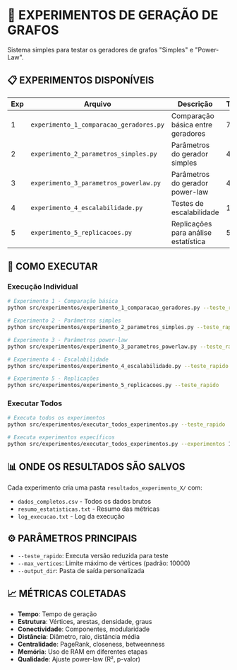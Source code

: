 # 🧪 EXPERIMENTOS DE GERAÇÃO DE GRAFOS

Sistema simples para testar os geradores de grafos "Simples" e "Power-Law".

## 📋 EXPERIMENTOS DISPONÍVEIS

| Exp | Arquivo | Descrição | Testes |
|-----|---------|-----------|--------|
| 1 | `experimento_1_comparacao_geradores.py` | Comparação básica entre geradores | 72 |
| 2 | `experimento_2_parametros_simples.py` | Parâmetros do gerador simples | 432 |
| 3 | `experimento_3_parametros_powerlaw.py` | Parâmetros do gerador power-law | 432 |
| 4 | `experimento_4_escalabilidade.py` | Testes de escalabilidade | 144 |
| 5 | `experimento_5_replicacoes.py` | Replicações para análise estatística | 576 |

## 🚀 COMO EXECUTAR

### Execução Individual
```bash
# Experimento 1 - Comparação básica
python src/experimentos/experimento_1_comparacao_geradores.py --teste_rapido

# Experimento 2 - Parâmetros simples
python src/experimentos/experimento_2_parametros_simples.py --teste_rapido

# Experimento 3 - Parâmetros power-law
python src/experimentos/experimento_3_parametros_powerlaw.py --teste_rapido

# Experimento 4 - Escalabilidade
python src/experimentos/experimento_4_escalabilidade.py --teste_rapido

# Experimento 5 - Replicações
python src/experimentos/experimento_5_replicacoes.py --teste_rapido
```

### Executar Todos
```bash
# Executa todos os experimentos
python src/experimentos/executar_todos_experimentos.py --teste_rapido

# Executa experimentos específicos
python src/experimentos/executar_todos_experimentos.py --experimentos 1 2 5 --teste_rapido
```

## 📊 ONDE OS RESULTADOS SÃO SALVOS

Cada experimento cria uma pasta `resultados_experimento_X/` com:
- `dados_completos.csv` - Todos os dados brutos
- `resumo_estatisticas.txt` - Resumo das métricas
- `log_execucao.txt` - Log da execução

## ⚙️ PARÂMETROS PRINCIPAIS

- `--teste_rapido`: Executa versão reduzida para teste
- `--max_vertices`: Limite máximo de vértices (padrão: 10000)
- `--output_dir`: Pasta de saída personalizada

## 📈 MÉTRICAS COLETADAS

- **Tempo**: Tempo de geração
- **Estrutura**: Vértices, arestas, densidade, graus
- **Conectividade**: Componentes, modularidade
- **Distância**: Diâmetro, raio, distância média
- **Centralidade**: PageRank, closeness, betweenness
- **Memória**: Uso de RAM em diferentes etapas
- **Qualidade**: Ajuste power-law (R², p-valor)
